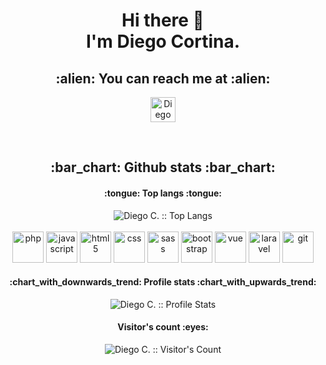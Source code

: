 <h1 align="center"> Hi there 👋<br> I'm Diego Cortina.</h2>

<h2 align="center">:alien: You can reach me at :alien:</h2>

<p align="center">
  <a href="https://www.linkedin.com/in/diego-cortina">
    <img src="https://cdn.jsdelivr.net/gh/devicons/devicon/icons/linkedin/linkedin-original.svg" alt="Diego Cortina's LinkedIn Profile" width="40"/>
  </a>
</p>

<br>

<h2 align="center">:bar_chart: Github stats :bar_chart:</h2>

<h4 align="center">:tongue: Top langs :tongue:</h4>

<p align="center"><img src="https://github-readme-stats.vercel.app/api/top-langs/?username=cortina17&langs_count=9&theme=shades-of-purple&layout=compact" alt="Diego C. :: Top Langs" />
  <br>
  <br>
  <img src="https://cdn.jsdelivr.net/gh/devicons/devicon/icons/php/php-original.svg" alt="php" width="50"/>
  <img src="https://cdn.jsdelivr.net/gh/devicons/devicon/icons/javascript/javascript-original.svg" alt="javascript"width="50"/>
  <img src="https://cdn.jsdelivr.net/gh/devicons/devicon/icons/html5/html5-original-wordmark.svg" alt="html5" width="50"/>
  <img src="https://cdn.jsdelivr.net/gh/devicons/devicon/icons/css3/css3-original-wordmark.svg" alt="css" width="50"/>
  <img src="https://cdn.jsdelivr.net/gh/devicons/devicon/icons/sass/sass-original.svg" alt="sass" width="50"/>
  <img src="https://cdn.jsdelivr.net/gh/devicons/devicon/icons/bootstrap/bootstrap-plain-wordmark.svg" alt="bootstrap" width="50"/>
  <img src="https://cdn.jsdelivr.net/gh/devicons/devicon/icons/vuejs/vuejs-original-wordmark.svg" alt="vue" width="50"/>
  <img src="https://cdn.jsdelivr.net/gh/devicons/devicon/icons/laravel/laravel-plain-wordmark.svg" alt="laravel" width="50"/>
  <img src="https://cdn.jsdelivr.net/gh/devicons/devicon/icons/git/git-original-wordmark.svg" alt="git" width="50"/>
  
</p>
<h4 align="center">:chart_with_downwards_trend: Profile stats :chart_with_upwards_trend:</h4> 

<p align="center"><img src="https://github-readme-stats.vercel.app/api?username=cortina17&show_icons=true&theme=shades-of-purple" alt="Diego C. :: Profile Stats" /></p>

<h4 align="center">Visitor's count :eyes:</h4>

<p align="center"><img src="https://profile-counter.glitch.me/{cortina17}/count.svg" alt="Diego C. :: Visitor's Count" /></p>
